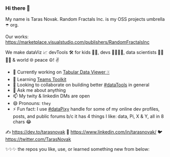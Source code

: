### Hi there 👋

My name is Taras Novak. Random Fractals Inc. is my OSS projects umbrella ☂️ org.

Our works: https://marketplace.visualstudio.com/publishers/RandomFractalsInc

We make dataViz 📈 devTools 🛠️ for kids 🧒👧, devs 👨‍💻👩‍💻, data scientists 🧑‍🔬👩‍🔬 & world 🌐 peace ☮️! ✌️

- 🔭 Currently working on [Tabular Data Viewer 🀄](https://github.com/RandomFractals/tabular-data-viewer)
- 🌱 Learning [Teams Toolkit](https://docs.microsoft.com/en-us/microsoftteams/platform/toolkit/visual-studio-code-overview)
- 👯 Looking to collaborate on building better [#dataTools](https://twitter.com/hashtag/dataTools?src=hashtag_click) in general
- 💬 Ask me about anything
- 📫 My twity & linkedin DMs are open
- 😄 Pronouns: `they`
- ⚡ Fun fact: I use [#dataPixy](https://twitter.com/search?q=%23dataPixy&src=recent_search_click&f=live) handle for some of my online dev profiles, posts, and public forums b/c it has 4 things I like: data, Pi, X & Y, all in 8 chars 😂  

✍️ https://dev.to/tarasnovak
🔗 https://www.linkedin.com/in/tarasnovak/
🐦 https://twitter.com/TarasNovak


✨✨✨ the repos you like, use, or learned something new from below:
